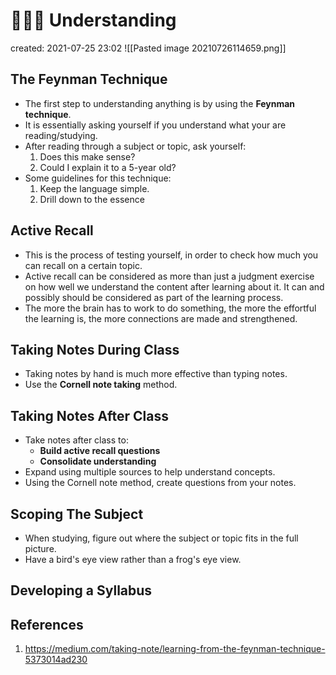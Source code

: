 # 👨🏽‍🏫  Understanding
created: 2021-07-25 23:02
![[Pasted image 20210726114659.png]] 
## The Feynman Technique
* The first step to understanding anything is by using the **Feynman technique**.
* It is essentially asking yourself if you understand what your are reading/studying.
* After reading through a subject or topic, ask yourself:
	1. Does this make sense?
	2. Could I explain it to a 5-year old?
* Some guidelines for this technique:
	1. Keep the language simple.
	2. Drill down to the essence

## Active Recall
* This is the process of testing yourself, in order to check how much you can recall on a certain topic.
* Active recall can be considered as more than just a judgment exercise on how well we understand the content after learning about it. It can and possibly should be considered as part of the learning process.
* The more the brain has to work to do something, the more the effortful the learning is, the more connections are made and strengthened. 

## Taking Notes During Class
* Taking notes by hand is much more effective than typing notes.
* Use the **Cornell note taking**  method.

## Taking Notes After Class
* Take notes after class to:
 	* **Build active recall questions**
 	* **Consolidate understanding**
* Expand using multiple sources to help understand concepts.
* Using the Cornell note method, create questions from your notes.

## Scoping The Subject
* When studying, figure out where the subject or topic fits in the full picture.
* Have a bird's eye view rather than a frog's eye view.

## Developing a Syllabus 

## References
1. https://medium.com/taking-note/learning-from-the-feynman-technique-5373014ad230